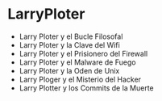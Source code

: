 # LarryPloter

* Larry Ploter y el Bucle Filosofal
* Larry Ploter y la Clave del Wifi
* Larry Ploter y el Prisionero del Firewall
* Larry Ploter y el Malware de Fuego
* Larry Ploter y la Oden de Unix
* Larry Ploger y el Misterio del Hacker
* Larry Plotter y los Commits de la Muerte
